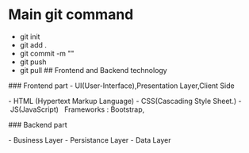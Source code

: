 # Main git command

- git init
- git add .
- git commit -m ""
- git push
- git pull
  ## Frontend and Backend technology

### Frontend part - UI(User-Interface),Presentation Layer,Client Side

- HTML (Hypertext Markup Language)
- CSS(Cascading Style Sheet.)
- JS(JavaScript)
  Frameworks : Bootstrap,

### Backend part

- Business Layer
- Persistance Layer
- Data Layer
